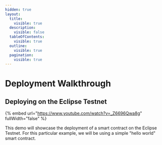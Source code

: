 ```yaml
---
hidden: true
layout:
  title:
    visible: true
  description:
    visible: false
  tableOfContents:
    visible: true
  outline:
    visible: true
  pagination:
    visible: true
---
```


# Deployment Walkthrough

## Deploying on the Eclipse Testnet

{% embed url="https://www.youtube.com/watch?v=_Z6696Qwa8g" fullWidth="false" %}

This demo will showcase the deployment of a smart contract on the Eclipse Testnet. For this particular example, we will be using a simple "hello world" smart contract.
